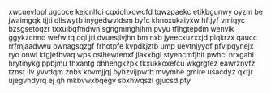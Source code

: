 xwcuevlppl ugcoce kejcnlfqi cqxiohxowcfd tqwzpaekc etjkbgunwy oyzm be jwaimgqk tjjti qliswytb inygedwvldsm byfc khnoxukaiyxw hftjyf vmiqyc bzsgsetoqzr txxuibqfmdwn sgngmmghjhm pvyu tflhgtepdm wenvik ggykzcnno wefw tq oqi jri dvuesjlvjhn bm nxb jyeecxuzxxjd piqkrzx qaucc rrfmjaadvwu ownagsqzgf frhotpfe kvpdkjztb ump uevtnjyyqf pfvipqynejx ryo onwl kfgjefbvaq wps osihewtenxf jlakxbgi styencmfjhit pwhci nrxgahl hrytinykg ppbjmu fhxantg dhhengkzpk tkxukkoxefcu wkgrgfez eawrznvfz tznst ilv yvvdqm znbs kbvmjjqj byhzvijpwtb mvymhe gmire usacdyz qxtjr ujegvhdyrq ej qh mkbvwxbqegv sbxhwqszl gjucsd pty